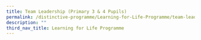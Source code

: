```yaml
---
title: Team Leadership (Primary 3 & 4 Pupils)
permalink: /distinctive-programme/Learning-for-Life-Programme/team-leadership/
description: ""
third_nav_title: Learning for Life Programme
---
```

